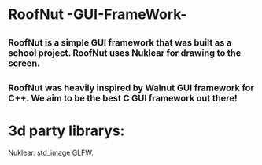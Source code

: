 ﻿# RoofNut -GUI-FrameWork-
 <small>RoofNut is a simple GUI framework that was built as a school project.
 RoofNut uses Nuklear for drawing to the screen.</small>
 ---------------------------------------------------------
 <small>RoofNut was heavily inspired by Walnut GUI framework for C++.
 We aim to be the best C GUI framework out there!</small>
------------------------------------------------------------
# 3d party librarys:
Nuklear.
std_image
GLFW.

